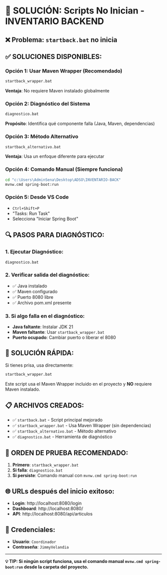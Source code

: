 # 🔧 SOLUCIÓN: Scripts No Inician - INVENTARIO BACKEND

## ❌ Problema: `startback.bat` no inicia

## ✅ **SOLUCIONES DISPONIBLES:**

### **Opción 1: Usar Maven Wrapper (Recomendado)**
```bash
startback_wrapper.bat
```
**Ventaja**: No requiere Maven instalado globalmente

### **Opción 2: Diagnóstico del Sistema**
```bash
diagnostico.bat
```
**Propósito**: Identifica qué componente falla (Java, Maven, dependencias)

### **Opción 3: Método Alternativo**
```bash
startback_alternativo.bat
```
**Ventaja**: Usa un enfoque diferente para ejecutar

### **Opción 4: Comando Manual (Siempre funciona)**
```bash
cd "c:\Users\AdminSena\Desktop\ADSO\INVENTARIO-BACK"
mvnw.cmd spring-boot:run
```

### **Opción 5: Desde VS Code**
- `Ctrl+Shift+P`
- "Tasks: Run Task"
- Selecciona "Iniciar Spring Boot"

## 🔍 **PASOS PARA DIAGNÓSTICO:**

### 1. Ejecutar Diagnóstico:
```bash
diagnostico.bat
```

### 2. Verificar salida del diagnóstico:
- ✅ Java instalado
- ✅ Maven configurado  
- ✅ Puerto 8080 libre
- ✅ Archivo pom.xml presente

### 3. Si algo falla en el diagnóstico:
- **Java faltante**: Instalar JDK 21
- **Maven faltante**: Usar `startback_wrapper.bat`
- **Puerto ocupado**: Cambiar puerto o liberar el 8080

## 🚀 **SOLUCIÓN RÁPIDA:**

Si tienes prisa, usa directamente:
```bash
startback_wrapper.bat
```

Este script usa el Maven Wrapper incluido en el proyecto y **NO** requiere Maven instalado.

## 📋 **ARCHIVOS CREADOS:**

- ✅ `startback.bat` - Script principal mejorado
- ✅ `startback_wrapper.bat` - Usa Maven Wrapper (sin dependencias)
- ✅ `startback_alternativo.bat` - Método alternativo
- ✅ `diagnostico.bat` - Herramienta de diagnóstico

## 🎯 **ORDEN DE PRUEBA RECOMENDADO:**

1. **Primero**: `startback_wrapper.bat`
2. **Si falla**: `diagnostico.bat`
3. **Si persiste**: Comando manual con `mvnw.cmd spring-boot:run`

## 🌐 **URLs después del inicio exitoso:**

- **Login**: http://localhost:8080/login
- **Dashboard**: http://localhost:8080/
- **API**: http://localhost:8080/api/articulos

## 🔐 **Credenciales:**

- **Usuario**: `Coordinador`
- **Contraseña**: `JimmyVelandia`

---

**💡 TIP: Si ningún script funciona, usa el comando manual `mvnw.cmd spring-boot:run` desde la carpeta del proyecto.**
